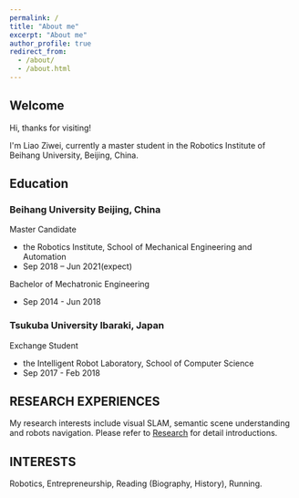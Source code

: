 ```yaml
---
permalink: /
title: "About me"
excerpt: "About me"
author_profile: true
redirect_from: 
  - /about/
  - /about.html
---
```


## Welcome
Hi, thanks for visiting!

I'm Liao Ziwei, currently a master student in the Robotics Institute of Beihang University, Beijing, China.

## Education
### Beihang University Beijing, China
Master Candidate 
* the Robotics Institute, School of Mechanical Engineering and Automation	
* Sep 2018 – Jun 2021(expect)

Bachelor of Mechatronic Engineering	
* Sep 2014 - Jun 2018

### Tsukuba University	Ibaraki, Japan
Exchange Student 
* the Intelligent Robot Laboratory, School of Computer Science
* Sep 2017 - Feb 2018

## RESEARCH EXPERIENCES
My research interests include visual SLAM, semantic scene understanding and robots navigation. Please refer to [Research](https://liao-zw.github.io/research/) for detail introductions.

## INTERESTS
Robotics, Entrepreneurship, Reading (Biography, History), Running.